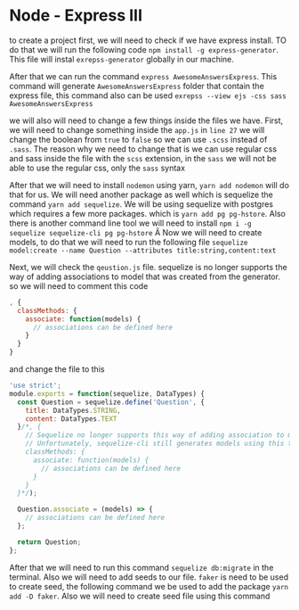 
# Node - Express III

to create a project first, we will need to check if we have express install. TO do that we will run the following code `npm install -g express-generator`. This file will instal `exrepss-generator` globally in our machine.


After that we can run the command `express AwesomeAnswersExpress`. This command will generate `AwesomeAnswersExpress` folder that contain the express file, this command also can be used `exrepss --view ejs -css sass AwesomeAnswersExpress`

we will also will need to change a few things inside the files we have. First, we will need to change something inside the `app.js` in `line 27` we will change the boolean from `true` to `false` so we can use `.scss` instead of `.sass`. The reason why we need to change that is we can use regular css and sass inside the file with the `scss` extension, in the `sass` we will not be able to use the regular css, only the `sass` syntax

After that we will need to install `nodemon` using yarn, `yarn add nodemon` will do that for us. We will need another package as well which is sequelize the command `yarn add sequelize`. We will be using sequelize with postgres which requires a few more packages. which is `yarn add pg pg-hstore`. Also there is another command line tool we will need to install `npm i -g sequelize sequelize-cli pg pg-hstore`
Â
Now we will need to create models, to do that we will need to run the following file `sequelize model:create --name Question --attributes title:string,content:text`

<!-- also check package.json file and talk about the scripts that was added -->


Next, we will check the `qeustion.js` file. sequelize is no longer supports the way of adding associations to model that was created from the generator. so we will need to comment this code
```js
, {
  classMethods: {
    associate: function(models) {
      // associations can be defined here
    }
  }
}

```
and change the file to this
```js
'use strict';
module.exports = function(sequelize, DataTypes) {
  const Question = sequelize.define('Question', {
    title: DataTypes.STRING,
    content: DataTypes.TEXT
  }/*, {
    // Sequelize no longer supports this way of adding association to models.
    // Unfortunately, sequelize-cli still generates models using this technique.
    classMethods: {
      associate: function(models) {
        // associations can be defined here
      }
    }
  }*/);

  Question.associate = (models) => {
    // associations can be defined here
  };

  return Question;
};
```

After that we will need to run this command `sequelize db:migrate` in the terminal. Also we will need to add seeds to our file. `faker` is need to be used to create seed, the following command we be used to add the package `yarn add -D faker`. Also we will need to create seed file using this command



<!-- sequelize seed:create --name create-questions also check the file that was createdb-->
<!-- check the file in the seeders and add notes abou it -->
